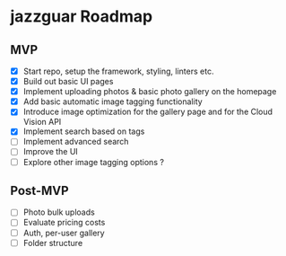 # jazzguar Roadmap

## MVP

- [x] Start repo, setup the framework, styling, linters etc.
- [x] Build out basic UI pages
- [x] Implement uploading photos & basic photo gallery on the homepage
- [x] Add basic automatic image tagging functionality
- [x] Introduce image optimization for the gallery page and for the Cloud Vision API
- [x] Implement search based on tags
- [ ] Implement advanced search
- [ ] Improve the UI
- [ ] Explore other image tagging options ?

## Post-MVP

- [ ] Photo bulk uploads
- [ ] Evaluate pricing costs
- [ ] Auth, per-user gallery
- [ ] Folder structure

